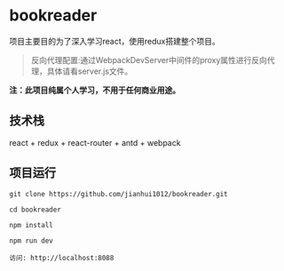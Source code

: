 # bookreader

项目主要目的为了深入学习react，使用redux搭建整个项目。

> 反向代理配置:通过WebpackDevServer中间件的proxy属性进行反向代理，具体请看server.js文件。

__注：此项目纯属个人学习，不用于任何商业用途。__

## 技术栈

react + redux + react-router + antd + webpack 


## 项目运行

```
git clone https://github.com/jianhui1012/bookreader.git

cd bookreader

npm install

npm run dev

访问: http://localhost:8088

```

<!-- ## 目标功能

- [x] 排行榜 -- 完成
- [x] 书籍详情 -- 完成
- [x] 阅读书籍 -- 完成
- [x] 书单推荐 -- 完成
- [x] 搜索书籍 -- 完成
- [x] 精选书籍 -- 完成
- [x] 分类书籍 -- 完成
- [x] 主题书单 -- 完成
- [x] 书单详情 -- 完成
- [x] 主    页 -- 完成 -->


<!-- # API接口文档 -->

<!-- ## [wiki接口文档地址](https://github.com/jianhui1012/bookreader/wiki/API-%E6%8E%A5%E5%8F%A3%E6%96%87%E6%A1%A3) -->


<!-- ## 部分截图 -->

<!-- #### 首页 -->

<!-- <img src="https://github.com/jianhui1012/bookreader/blob/master/screenshots/home.png" /> -->

<!-- #### 精选 -->

<!-- <img src="https://github.com/jianhui1012/bookreader/blob/master/screenshots/selection.png" /> -->

<!-- #### 分类 -->

<!-- <img src="https://github.com/jianhui1012/bookreader/blob/master/screenshots/category.png" /> -->

<!-- #### 书单 -->

<!-- <img src="https://github.com/jianhui1012/bookreader/blob/master/screenshots/booklist.png" /> -->

<!-- #### 排行榜 -->

<!-- <img src="https://github.com/jianhui1012/bookreader/blob/master/screenshots/rank.png" /> -->

<!-- #### 书籍详情 -->

<!-- <img src="https://github.com/jianhui1012/bookreader/blob/master/screenshots/book.png" /> -->

<!-- #### 阅读书籍 -->

<!-- <img src="https://github.com/jianhui1012/bookreader/blob/master/screenshots/read.png" /> -->

<!-- #### 搜索 -->

<!-- <img src="https://github.com/jianhui1012/bookreader/blob/master/screenshots/search.png" /> -->


